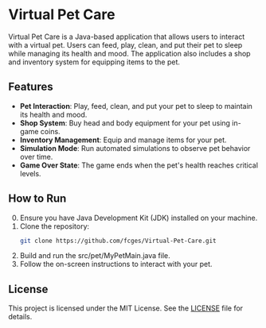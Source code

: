 # Virtual Pet Care

Virtual Pet Care is a Java-based application that allows users to interact with a virtual pet. Users can feed, play, clean, and put their pet to sleep while managing its health and mood. The application also includes a shop and inventory system for equipping items to the pet.

## Features

- **Pet Interaction**: Play, feed, clean, and put your pet to sleep to maintain its health and mood.
- **Shop System**: Buy head and body equipment for your pet using in-game coins.
- **Inventory Management**: Equip and manage items for your pet.
- **Simulation Mode**: Run automated simulations to observe pet behavior over time.
- **Game Over State**: The game ends when the pet's health reaches critical levels.

## How to Run

0. Ensure you have Java Development Kit (JDK) installed on your machine.
1. Clone the repository:
   ```bash
   git clone https://github.com/fcges/Virtual-Pet-Care.git
    ```
2. Build and run the src/pet/MyPetMain.java file.
3. Follow the on-screen instructions to interact with your pet.

## License
This project is licensed under the MIT License. See the [LICENSE](https://github.com/fcges/Virtual-Pet-Care/blob/main/LICENSE) file for details.